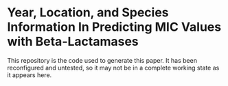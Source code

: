 # Year, Location, and Species Information In Predicting MIC Values with Beta-Lactamases
This repository is the code used to generate this paper. It has been reconfigured and untested, so it may not be in a complete working state as it appears here.